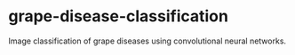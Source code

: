 # grape-disease-classification
Image classification of grape diseases using convolutional neural networks.
